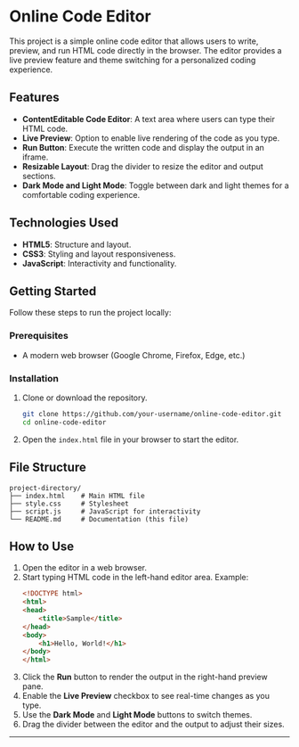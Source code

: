 # Online Code Editor

This project is a simple online code editor that allows users to write, preview, and run HTML code directly in the browser. The editor provides a live preview feature and theme switching for a personalized coding experience.

## Features

- **ContentEditable Code Editor**: A text area where users can type their HTML code.
- **Live Preview**: Option to enable live rendering of the code as you type.
- **Run Button**: Execute the written code and display the output in an iframe.
- **Resizable Layout**: Drag the divider to resize the editor and output sections.
- **Dark Mode and Light Mode**: Toggle between dark and light themes for a comfortable coding experience.

## Technologies Used

- **HTML5**: Structure and layout.
- **CSS3**: Styling and layout responsiveness.
- **JavaScript**: Interactivity and functionality.

## Getting Started

Follow these steps to run the project locally:

### Prerequisites
- A modern web browser (Google Chrome, Firefox, Edge, etc.)

### Installation
1. Clone or download the repository.
   ```bash
   git clone https://github.com/your-username/online-code-editor.git
   cd online-code-editor
   ```
2. Open the `index.html` file in your browser to start the editor.

## File Structure

```
project-directory/
├── index.html    # Main HTML file
├── style.css     # Stylesheet
├── script.js     # JavaScript for interactivity
└── README.md     # Documentation (this file)
```

## How to Use

1. Open the editor in a web browser.
2. Start typing HTML code in the left-hand editor area. Example:
   ```html
   <!DOCTYPE html>
   <html>
   <head>
       <title>Sample</title>
   </head>
   <body>
       <h1>Hello, World!</h1>
   </body>
   </html>
   ```
3. Click the **Run** button to render the output in the right-hand preview pane.
4. Enable the **Live Preview** checkbox to see real-time changes as you type.
5. Use the **Dark Mode** and **Light Mode** buttons to switch themes.
6. Drag the divider between the editor and the output to adjust their sizes.


---

